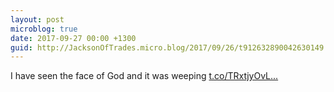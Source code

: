 ```yaml
---
layout: post
microblog: true
date: 2017-09-27 00:00 +1300
guid: http://JacksonOfTrades.micro.blog/2017/09/26/t912632890042630149.html
---
```

I have seen the face of God and it was weeping [t.co/TRxtjyOvL...](https://t.co/TRxtjyOvLX)
